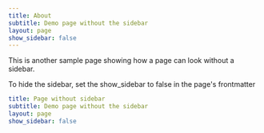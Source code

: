 ```yaml
---
title: About
subtitle: Demo page without the sidebar
layout: page
show_sidebar: false
---
```


This is another sample page showing how a page can look without a sidebar. 

To hide the sidebar, set the show_sidebar to false in the page's frontmatter

```yml
title: Page without sidebar
subtitle: Demo page without the sidebar
layout: page
show_sidebar: false
```
